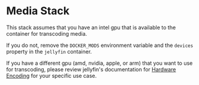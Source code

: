 # Media Stack
This stack assumes that you have an intel gpu that is available to the container for transcoding media.

If you do not, remove the `DOCKER_MODS` environment variable and the `devices` property in the `jellyfin` container.

If you have a different gpu (amd, nvidia, apple, or arm) that you want to use for transcoding, 
please review jellyfin's documentation for [Hardware Encoding](https://jellyfin.org/docs/general/post-install/transcoding/hardware-acceleration/) for your specific use case.
